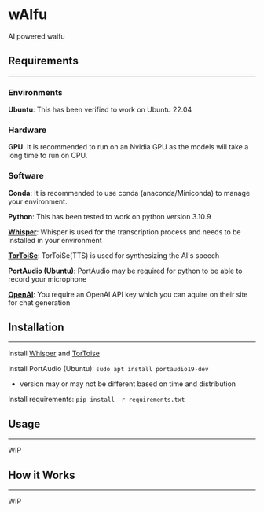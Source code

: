 # **wAIfu**

AI powered waifu

## **Requirements**

---

### **Environments**

**Ubuntu**: This has been verified to work on Ubuntu 22.04

### **Hardware**

**GPU**: It is recommended to run on an Nvidia GPU as the models will take a long time to run on CPU.

### **Software**

**Conda**: It is recommended to use conda (anaconda/Miniconda) to manage your environment.

**Python**: This has been tested to work on python version 3.10.9

**[Whisper](https://github.com/openai/whisper)**: Whisper is used for the transcription process and needs to be installed in your environment

**[TorToiSe](https://github.com/neonbjb/tortoise-tts)**: TorToiSe(TTS) is used for synthesizing the AI's speech

**PortAudio (Ubuntu)**: PortAudio may be required for python to be able to record your microphone

**[OpenAI](https://platform.openai.com/overview)**: You require an OpenAI API key which you can aquire on their site for chat generation

## **Installation**

---

Install [Whisper](https://github.com/openai/whisper) and [TorToise](https://github.com/neonbjb/tortoise-tts)

Install PortAudio (Ubuntu): `sudo apt install portaudio19-dev`

- version may or may not be different based on time and distribution

Install requirements: `pip install -r requirements.txt`

## **Usage**

---

WIP

## **How it Works**

---

WIP
